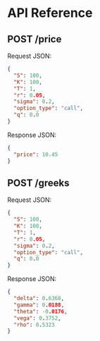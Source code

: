 # API Reference

## POST /price

Request JSON:

```json
{
  "S": 100,
  "K": 100,
  "T": 1,
  "r": 0.05,
  "sigma": 0.2,
  "option_type": "call",
  "q": 0.0
}
```

Response JSON:

```json
{
  "price": 10.45
}
```

## POST /greeks

Request JSON:

```json
{
  "S": 100,
  "K": 100,
  "T": 1,
  "r": 0.05,
  "sigma": 0.2,
  "option_type": "call",
  "q": 0.0
}
```

Response JSON:

```json
{
  "delta": 0.6368,
  "gamma": 0.0188,
  "theta": -0.0176,
  "vega": 0.3752,
  "rho": 0.5323
}
```
